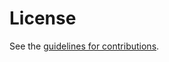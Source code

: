 # License

See the
[guidelines for contributions](https://github.com/mesur-io/ntru-key-encapsulation/blob/main/CONTRIBUTING.md).
